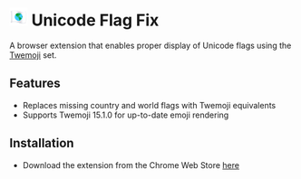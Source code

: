 # <img src="https://raw.githubusercontent.com/l-zariqi/flag-emoji-support/main/icons/icon128.png" alt="flag-icon" width="32" height="32"> Unicode Flag Fix

A browser extension that enables proper display of Unicode flags using the [Twemoji](https://github.com/jdecked/twemoji) set.

## Features  

- Replaces missing country and world flags with Twemoji equivalents
- Supports Twemoji 15.1.0 for up-to-date emoji rendering

## Installation

- Download the extension from the Chrome Web Store [here](https://chromewebstore.google.com/detail/unicode-flag-fix/dbkajadcafcbfampodiaabgpihadojno)
